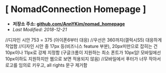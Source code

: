 # [ NomadConnection Homepage ]

- **저장소 주소: [github.com/AnnYKim/nomad_homepage](https://github.com/AnnYKim/nomad_homepage)**
- _Last Modified: 2018-12-21_

//디자인 시안 753 = 375 (아이폰6부터 대응)
//우선은 360까지(갤럭시S5) 대응하게 작업함
//디자인 시안 중 17px 등(비즈니스 feature 부분), 20px미만으로 잡히는 건 10px이나 11px로 강제 지정함 (구글크롬이 지원하는 최소 폰트가 10px임! 모바일에선 10px이하도 지원하지만 웹으로 보면 적용되지 않음)
//모바일에서 푸터가 너무 작아서 로고를 임의로 키우고, all rights 문구 제거함
